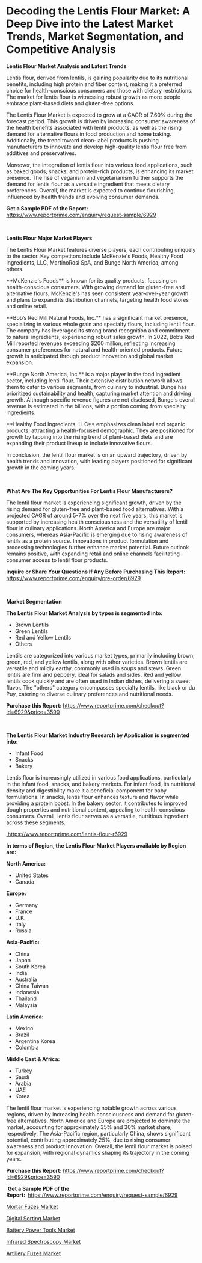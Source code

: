 <p><h1>Decoding the Lentis Flour Market: A Deep Dive into the Latest Market Trends, Market Segmentation, and Competitive Analysis</h1></p><p><strong>Lentis Flour Market Analysis and Latest Trends</strong></p>
<p><p>Lentis flour, derived from lentils, is gaining popularity due to its nutritional benefits, including high protein and fiber content, making it a preferred choice for health-conscious consumers and those with dietary restrictions. The market for lentis flour is witnessing robust growth as more people embrace plant-based diets and gluten-free options.</p><p>The Lentis Flour Market is expected to grow at a CAGR of 7.60% during the forecast period. This growth is driven by increasing consumer awareness of the health benefits associated with lentil products, as well as the rising demand for alternative flours in food production and home baking. Additionally, the trend toward clean-label products is pushing manufacturers to innovate and develop high-quality lentis flour free from additives and preservatives.</p><p>Moreover, the integration of lentis flour into various food applications, such as baked goods, snacks, and protein-rich products, is enhancing its market presence. The rise of veganism and vegetarianism further supports the demand for lentis flour as a versatile ingredient that meets dietary preferences. Overall, the market is expected to continue flourishing, influenced by health trends and evolving consumer demands.</p></p>
<p><strong>Get a Sample PDF of the Report:&nbsp;</strong> <a href="https://www.reportprime.com/enquiry/request-sample/6929?utm_campaign=3369&utm_medium=2&utm_source=Github&utm_content=ia&utm_term=19032025&utm_id=lentis-flour">https://www.reportprime.com/enquiry/request-sample/6929</a></p>
<p>&nbsp;</p>
<p><strong>Lentis Flour Major Market Players</strong></p>
<p><p>The Lentis Flour Market features diverse players, each contributing uniquely to the sector. Key competitors include McKenzie's Foods, Healthy Food Ingredients, LLC, MartinoRosi SpA, and Bunge North America, among others. </p><p>**McKenzie's Foods** is known for its quality products, focusing on health-conscious consumers. With growing demand for gluten-free and alternative flours, McKenzie's has seen consistent year-over-year growth and plans to expand its distribution channels, targeting health food stores and online retail.</p><p>**Bob’s Red Mill Natural Foods, Inc.** has a significant market presence, specializing in various whole grain and specialty flours, including lentil flour. The company has leveraged its strong brand recognition and commitment to natural ingredients, experiencing robust sales growth. In 2022, Bob’s Red Mill reported revenues exceeding $200 million, reflecting increasing consumer preferences for natural and health-oriented products. Future growth is anticipated through product innovation and global market expansion.</p><p>**Bunge North America, Inc.** is a major player in the food ingredient sector, including lentil flour. Their extensive distribution network allows them to cater to various segments, from culinary to industrial. Bunge has prioritized sustainability and health, capturing market attention and driving growth. Although specific revenue figures are not disclosed, Bunge's overall revenue is estimated in the billions, with a portion coming from specialty ingredients.</p><p>**Healthy Food Ingredients, LLC** emphasizes clean label and organic products, attracting a health-focused demographic. They are positioned for growth by tapping into the rising trend of plant-based diets and are expanding their product lineup to include innovative flours.</p><p>In conclusion, the lentil flour market is on an upward trajectory, driven by health trends and innovation, with leading players positioned for significant growth in the coming years.</p></p>
<p>&nbsp;</p>
<p><strong>What Are The Key Opportunities For Lentis Flour Manufacturers?</strong></p>
<p><p>The lentil flour market is experiencing significant growth, driven by the rising demand for gluten-free and plant-based food alternatives. With a projected CAGR of around 5-7% over the next five years, this market is supported by increasing health consciousness and the versatility of lentil flour in culinary applications. North America and Europe are major consumers, whereas Asia-Pacific is emerging due to rising awareness of lentils as a protein source. Innovations in product formulation and processing technologies further enhance market potential. Future outlook remains positive, with expanding retail and online channels facilitating consumer access to lentil flour products.</p></p>
<p><strong>Inquire or Share Your Questions If Any Before Purchasing This Report:</strong> <a href="https://www.reportprime.com/enquiry/pre-order/6929?utm_campaign=3369&utm_medium=2&utm_source=Github&utm_content=ia&utm_term=19032025&utm_id=lentis-flour">https://www.reportprime.com/enquiry/pre-order/6929</a></p>
<p>&nbsp;</p>
<p><strong>Market Segmentation</strong></p>
<p><strong>The Lentis Flour Market Analysis by types is segmented into:</strong></p>
<p><ul><li>Brown Lentils</li><li>Green Lentils</li><li>Red and Yellow Lentils</li><li>Others</li></ul></p>
<p><p>Lentils are categorized into various market types, primarily including brown, green, red, and yellow lentils, along with other varieties. Brown lentils are versatile and mildly earthy, commonly used in soups and stews. Green lentils are firm and peppery, ideal for salads and sides. Red and yellow lentils cook quickly and are often used in Indian dishes, delivering a sweet flavor. The "others" category encompasses specialty lentils, like black or du Puy, catering to diverse culinary preferences and nutritional needs.</p></p>
<p><strong>Purchase this Report:&nbsp;</strong><a href="https://www.reportprime.com/checkout?id=6929&price=3590&utm_campaign=3369&utm_medium=2&utm_source=Github&utm_content=ia&utm_term=19032025&utm_id=lentis-flour">https://www.reportprime.com/checkout?id=6929&price=3590</a></p>
<p>&nbsp;</p>
<p><strong>The Lentis Flour Market Industry Research by Application is segmented into:</strong></p>
<p><ul><li>Infant Food</li><li>Snacks</li><li>Bakery</li></ul></p>
<p><p>Lentis flour is increasingly utilized in various food applications, particularly in the infant food, snacks, and bakery markets. For infant food, its nutritional density and digestibility make it a beneficial component for baby formulations. In snacks, lentis flour enhances texture and flavor while providing a protein boost. In the bakery sector, it contributes to improved dough properties and nutritional content, appealing to health-conscious consumers. Overall, lentis flour serves as a versatile, nutritious ingredient across these segments.</p></p>
<p><a href="https://www.reportprime.com/lentis-flour-r6929?utm_campaign=3369&utm_medium=2&utm_source=Github&utm_content=ia&utm_term=19032025&utm_id=lentis-flour">&nbsp;https://www.reportprime.com/lentis-flour-r6929</a></p>
<p><strong>In terms of Region, the Lentis Flour Market Players available by Region are:</strong></p>
<p>
    <p> <strong> North America: </strong>
        <ul>
            <li>United States</li>
            <li>Canada</li>
        </ul>
        </p> 
    <p> <strong> Europe: </strong>
        <ul>
            <li>Germany</li>
            <li>France</li>
            <li>U.K.</li>
            <li>Italy</li>
            <li>Russia</li>
        </ul>
        </p> 
    <p> <strong> Asia-Pacific: </strong>
        <ul>
            <li>China</li>
            <li>Japan</li>
            <li>South Korea</li>
            <li>India</li>
            <li>Australia</li>
            <li>China Taiwan</li>
            <li>Indonesia</li>
            <li>Thailand</li>
            <li>Malaysia</li>
        </ul>
        </p> 
    <p> <strong> Latin America: </strong>
        <ul>
            <li>Mexico</li>
            <li>Brazil</li>
            <li>Argentina Korea</li>
            <li>Colombia</li>
        </ul>
        </p> 
    <p> <strong> Middle East & Africa: </strong>
        <ul>
            <li>Turkey</li>
            <li>Saudi</li>
            <li>Arabia</li>
            <li>UAE</li>
            <li>Korea</li>
        </ul>
    </p>
    </p>
<p><p>The lentil flour market is experiencing notable growth across various regions, driven by increasing health consciousness and demand for gluten-free alternatives. North America and Europe are projected to dominate the market, accounting for approximately 35% and 30% market share, respectively. The Asia-Pacific region, particularly China, shows significant potential, contributing approximately 25%, due to rising consumer awareness and product innovation. Overall, the lentil flour market is poised for expansion, with regional dynamics shaping its trajectory in the coming years.</p></p>
<p><strong>Purchase this Report: </strong><a href="https://www.reportprime.com/checkout?id=6929&price=3590&utm_campaign=3369&utm_medium=2&utm_source=Github&utm_content=ia&utm_term=19032025&utm_id=lentis-flour">https://www.reportprime.com/checkout?id=6929&price=3590</a></p>
<p>&nbsp;<strong>Get a Sample PDF of the Report:&nbsp;&nbsp;</strong><a href="https://www.reportprime.com/enquiry/request-sample/6929?utm_campaign=3369&utm_medium=2&utm_source=Github&utm_content=ia&utm_term=19032025&utm_id=lentis-flour">https://www.reportprime.com/enquiry/request-sample/6929</a></p>
<p><strong></strong></p>
<p><p><a href="https://www.linkedin.com/pulse/growing-mortar-fuzes-market-size-forecast-predicted-gfxzf?utm_campaign=3369&utm_medium=2&utm_source=Github&utm_content=ia&utm_term=19032025&utm_id=lentis-flour">Mortar Fuzes Market</a></p><p><a href="https://www.linkedin.com/pulse/synopsis-global-digital-sorting-market-trend-its-rapid-qi5sf?utm_campaign=3369&utm_medium=2&utm_source=Github&utm_content=ia&utm_term=19032025&utm_id=lentis-flour">Digital Sorting Market</a></p><p><a href="https://www.linkedin.com/pulse/forecasting-growth-battery-power-tools-market-size-scope-cagr-k6wvf?utm_campaign=3369&utm_medium=2&utm_source=Github&utm_content=ia&utm_term=19032025&utm_id=lentis-flour">Battery Power Tools Market</a></p><p><a href="https://www.linkedin.com/pulse/future-market-trends-infrared-spectroscopy-forecasting-size-share-sj1zf?utm_campaign=3369&utm_medium=2&utm_source=Github&utm_content=ia&utm_term=19032025&utm_id=lentis-flour">Infrared Spectroscopy Market</a></p><p><a href="https://www.linkedin.com/pulse/market-examination-report-artillery-fuzes-growth-forecast-pnwkf?utm_campaign=3369&utm_medium=2&utm_source=Github&utm_content=ia&utm_term=19032025&utm_id=lentis-flour">Artillery Fuzes Market</a></p></p>